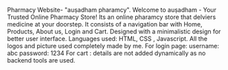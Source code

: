 Pharmacy Website-
"auṣadham pharamcy". Welcome to auṣadham - Your Trusted Online Pharmacy Store! Its an online pharamcy store that delviers medicine at your doorstep. It consists of a navigation bar with Home, Products, About us, Login and Cart. Designed with a minimalistic design for better user interface.
Languages used: HTML, CSS , Javascript.
All the logos and picture used completely made by me.
For login page: username: abc 
                password: 1234 
For cart : details are not added dynamically as no backend tools are used.
